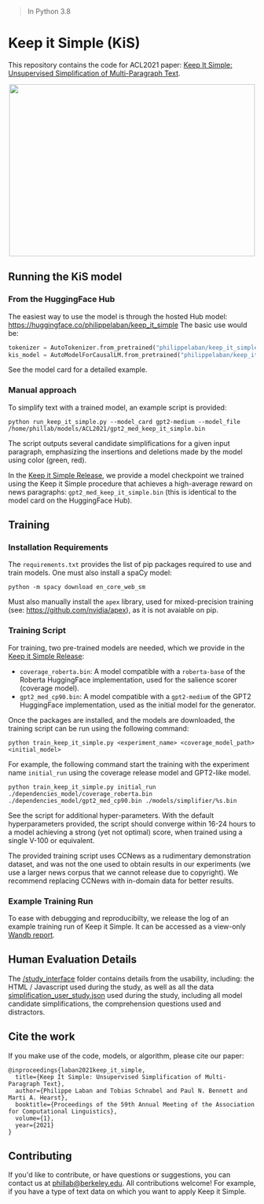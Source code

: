 > In Python 3.8

# Keep it Simple (KiS)

This repository contains the code for ACL2021
paper: [Keep It Simple: Unsupervised Simplification of Multi-Paragraph Text](https://tingofurro.github.io/pdfs/ACL2021_Keep_It_Simple.pdf).

<p align="center">
  <img width="500" height="350" src="https://tingofurro.github.io/images/Keep_It_Simple.png">
</p>

## Running the KiS model

### From the HuggingFace Hub

The easiest way to use the model is through the hosted Hub model: https://huggingface.co/philippelaban/keep_it_simple
The basic use would be:

``` python
tokenizer = AutoTokenizer.from_pretrained("philippelaban/keep_it_simple")
kis_model = AutoModelForCausalLM.from_pretrained("philippelaban/keep_it_simple")
```

See the model card for a detailed example.

### Manual approach

To simplify text with a trained model, an example script is provided:

``` shell
python run_keep_it_simple.py --model_card gpt2-medium --model_file /home/phillab/models/ACL2021/gpt2_med_keep_it_simple.bin
```

The script outputs several candidate simplifications for a given input paragraph, emphasizing the insertions and
deletions made by the model using color (green, red).

In the [Keep it Simple Release](https://github.com/tingofurro/keep_it_simple/releases/tag/0.1), we provide a model
checkpoint we trained using the Keep it Simple procedure that achieves a high-average reward on news
paragraphs: `gpt2_med_keep_it_simple.bin` (this is identical to the model card on the HuggingFace Hub).

## Training

### Installation Requirements

The `requirements.txt` provides the list of pip packages required to use and train models.
One must also install a spaCy model:

``` shell
python -m spacy download en_core_web_sm
```

Must also manually install the `apex` library, used for mixed-precision training (see: https://github.com/nvidia/apex),
as it is not avaiable on pip.

### Training Script

For training, two pre-trained models are needed, which we provide in
the [Keep it Simple Release](https://github.com/tingofurro/keep_it_simple/releases/tag/0.1):

- `coverage_roberta.bin`: A model compatible with a `roberta-base` of the Roberta HuggingFace implementation, used for
  the salience scorer (coverage model).
- `gpt2_med_cp90.bin`: A model compatible with a `gpt2-medium` of the GPT2 HuggingFace implementation, used as the
  initial model for the generator.

Once the packages are installed, and the models are downloaded, the training script can be run using the following
command:

```shell
python train_keep_it_simple.py <experiment_name> <coverage_model_path> <initial_model>
```

For example, the following command start the training with the experiment name `initial_run` using the coverage release
model and GPT2-like model.

```shell
python train_keep_it_simple.py initial_run ./dependencies_model/coverage_roberta.bin ./dependencies_model/gpt2_med_cp90.bin ./models/simplifier/%s.bin
```

See the script for additional hyper-parameters. With the default hyperparameters provided, the script should converge
within 16-24 hours to a model achieving a strong (yet not optimal) score, when trained using a single V-100 or
equivalent.

The provided training script uses CCNews as a rudimentary demonstration dataset, and was not the one used to obtain
results in our experiments (we use a larger news corpus that we cannot release due to copyright). We recommend replacing
CCNews with in-domain data for better results.

### Example Training Run

To ease with debugging and reproducibilty, we release the log of an example training run of Keep it Simple.
It can be accessed as a
view-only [Wandb report](https://wandb.ai/phillab/simplifier_train/reports/Example-Keep-it-Simple-Run--Vmlldzo5ODg2ODY?accessToken=s5vaxrs2syn18aklu3fz3lfyho53di9p1v0qtmgsepgs34s229rymg15scntycuy).

## Human Evaluation Details

The [/study_interface](https://github.com/tingofurro/keep_it_simple/tree/main/study_interface) folder contains details
from the usability, including: the HTML / Javascript used during the study, as well as all the
data [simplification_user_study.json](https://github.com/tingofurro/keep_it_simple/blob/main/study_interface/simplification_user_study.json)
used during the study, including all model candidate simplifications, the comprehension questions used and distractors.

## Cite the work

If you make use of the code, models, or algorithm, please cite our paper:

```
@inproceedings{laban2021keep_it_simple,
  title={Keep It Simple: Unsupervised Simplification of Multi-Paragraph Text},
  author={Philippe Laban and Tobias Schnabel and Paul N. Bennett and Marti A. Hearst},
  booktitle={Proceedings of the 59th Annual Meeting of the Association for Computational Linguistics},
  volume={1},
  year={2021}
}
```

## Contributing

If you'd like to contribute, or have questions or suggestions, you can contact us at phillab@berkeley.edu.
All contributions welcome! For example, if you have a type of text data on which you want to apply Keep it Simple.


